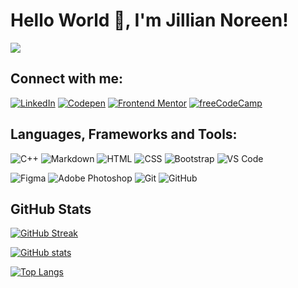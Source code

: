 # Hello World 👋, I'm Jillian Noreen!
![](https://komarev.com/ghpvc/?username=jilliannoreen&style=for-the-badge&color=FCBA40)

## Connect with me:
[![LinkedIn](https://img.shields.io/badge/LinkedIn-0077B5?style=for-the-badge&logo=linkedin&logoColor=white)](https://www.linkedin.com/in/jilliannoreenfernandez/)
[![Codepen](https://img.shields.io/badge/Codepen-000000?style=for-the-badge&logo=Codepen&logoColor=white)](https://codepen.io/jilliannoreen)
[![Frontend Mentor](https://img.shields.io/badge/frontend_mentor-3E54A3?style=for-the-badge&logo=frontend-mentor&logoColor=white)](https://www.frontendmentor.io/profile/jilliannoreen)
[![freeCodeCamp](https://img.shields.io/badge/freeCodeCamp-000000?style=for-the-badge&logo=freeCodeCamp&logoColor=white)](https://www.freecodecamp.org/jillian_noreen)

## Languages, Frameworks and Tools:
![C++](https://img.shields.io/badge/C%2B%2B-00599C?style=for-the-badge&logo=c%2B%2B&logoColor=white)
![Markdown](https://img.shields.io/badge/Markdown-000000?style=for-the-badge&logo=markdown&logoColor=white)
![HTML](https://img.shields.io/badge/-HTML5-E34F26?logo=html5&logoColor=white&style=for-the-badge)
![CSS](https://img.shields.io/badge/-CSS3-1572B6?logo=css3&logoColor=white&style=for-the-badge)
![Bootstrap](https://img.shields.io/badge/-Bootstrap-7952B3?logo=bootstrap&logoColor=white&style=for-the-badge)
![VS Code](https://img.shields.io/badge/-VS%20Code-007ACC?logo=visual-studio-code&logoColor=white&style=for-the-badge)

![Figma](https://img.shields.io/badge/figma-2A2A31.svg?style=for-the-badge&logo=figma&logoColor=white)
![Adobe Photoshop](https://img.shields.io/badge/Adobe%20Photoshop-31A8FF?style=for-the-badge&logo=Adobe%20Photoshop&logoColor=black)
![Git](https://img.shields.io/badge/-Git-F05032?logo=git&logoColor=white&style=for-the-badge)
![GitHub](https://img.shields.io/badge/-GitHub-181717?logo=github&logoColor=white&style=for-the-badge)

## GitHub Stats
[![GitHub Streak](http://github-readme-streak-stats.herokuapp.com?user=jilliannoreen&theme=github-light&hide_border=true&date_format=M%20j%5B%2C%20Y%5D)](https://git.io/streak-stats)

[![GitHub stats](https://github-readme-stats.vercel.app/api?username=jilliannoreen&hide_border=true&hide_title=true)](https://github.com/anuraghazra/github-readme-stats)

[![Top Langs](https://github-readme-stats.vercel.app/api/top-langs/?username=jilliannoreen&layout=compact&hide_border=true)](https://github.com/anuraghazra/github-readme-stats)



